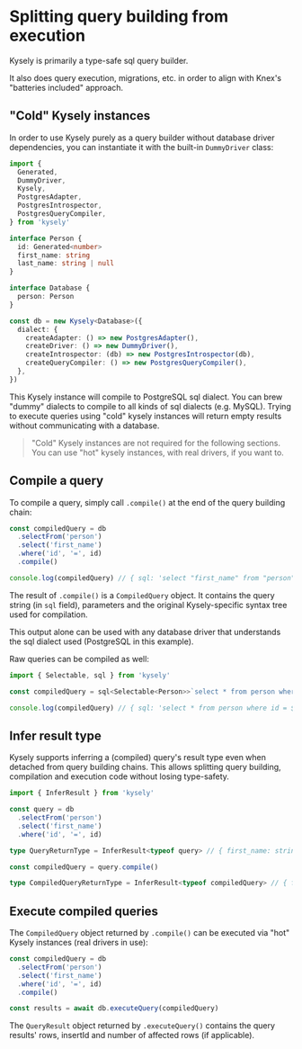 # Splitting query building from execution

Kysely is primarily a type-safe sql query builder.

It also does query execution, migrations, etc. in order to align with Knex's "batteries
included" approach.

## "Cold" Kysely instances

In order to use Kysely purely as a query builder without database driver dependencies,
you can instantiate it with the built-in `DummyDriver` class:

```ts
import {
  Generated,
  DummyDriver,
  Kysely,
  PostgresAdapter,
  PostgresIntrospector,
  PostgresQueryCompiler,
} from 'kysely'

interface Person {
  id: Generated<number>
  first_name: string
  last_name: string | null
}

interface Database {
  person: Person
}

const db = new Kysely<Database>({
  dialect: {
    createAdapter: () => new PostgresAdapter(),
    createDriver: () => new DummyDriver(),
    createIntrospector: (db) => new PostgresIntrospector(db),
    createQueryCompiler: () => new PostgresQueryCompiler(),
  },
})
```

This Kysely instance will compile to PostgreSQL sql dialect. You can brew "dummy"
dialects to compile to all kinds of sql dialects (e.g. MySQL). Trying to execute
queries using "cold" kysely instances will return empty results without communicating
with a database.

> "Cold" Kysely instances are not required for the following sections. You can
use "hot" kysely instances, with real drivers, if you want to.

## Compile a query

To compile a query, simply call `.compile()` at the end of the query building chain:

```ts
const compiledQuery = db
  .selectFrom('person')
  .select('first_name')
  .where('id', '=', id)
  .compile()

console.log(compiledQuery) // { sql: 'select "first_name" from "person" where "id" = $1', parameters: [1], query: { ... } }
```

The result of `.compile()` is a `CompiledQuery` object. It contains the query string
(in `sql` field), parameters and the original Kysely-specific syntax tree used
for compilation.

This output alone can be used with any database driver that understands the sql
dialect used (PostgreSQL in this example).

Raw queries can be compiled as well:

```ts
import { Selectable, sql } from 'kysely'

const compiledQuery = sql<Selectable<Person>>`select * from person where id = ${id}`.compile(db)

console.log(compiledQuery) // { sql: 'select * from person where id = $1', parameters: [1], query: { ... } }
```

## Infer result type

Kysely supports inferring a (compiled) query's result type even when detached from
query building chains. This allows splitting query building, compilation and execution
code without losing type-safety.

```ts
import { InferResult } from 'kysely'

const query = db
  .selectFrom('person')
  .select('first_name')
  .where('id', '=', id)

type QueryReturnType = InferResult<typeof query> // { first_name: string }[]

const compiledQuery = query.compile()

type CompiledQueryReturnType = InferResult<typeof compiledQuery> // { first_name: string }[]
```

## Execute compiled queries

The `CompiledQuery` object returned by `.compile()` can be executed
via "hot" Kysely instances (real drivers in use):

```ts
const compiledQuery = db
  .selectFrom('person')
  .select('first_name')
  .where('id', '=', id)
  .compile()

const results = await db.executeQuery(compiledQuery)
```

The `QueryResult` object returned by `.executeQuery()` contains the query results'
rows, insertId and number of affected rows (if applicable).